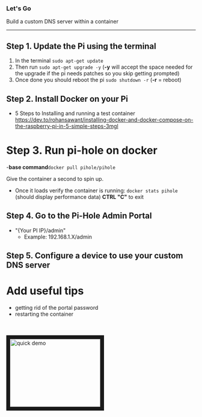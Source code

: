 <h3>Let's Go</h3>
<p>Build a custom DNS server within a container</p>

---

## Step 1. Update the Pi using the terminal
  1. In the terminal ```sudo apt-get update```
  2. Then run ```sudo apt-get upgrade -y``` (__-y__ will accept the space needed for the upgrade if the pi needs patches so you skip getting prompted)
  3. Once done you should reboot the pi ```sudo shutdown -r```  (__-r__ = reboot)
  
## Step 2. Install Docker on your Pi 
 - 5 Steps to Installing and running a test container https://dev.to/rohansawant/installing-docker-and-docker-compose-on-the-raspberry-pi-in-5-simple-steps-3mgl 
  
 # Step 3. Run pi-hole on docker
  -__base command__```docker pull pihole/pihole```
  <br />
  <p>Give the container a second to spin up. </p>
  
  - Once it loads verify the container is running: ```docker stats pihole``` (should display performance data) __CTRL "C"__ to exit
 
 ## Step 4. Go to the Pi-Hole Admin Portal
  - "{Your PI IP}/admin"
    - Example: 192.168.1.X/admin
  
 ## Step 5. Configure a device to use your custom DNS server

# Add useful tips
 - getting rid of the portal password
 - restarting the container
 
 <br /> <br />
 <a href="http://www.youtube.com/watch?feature=player_embedded&v=HT4Eu57kZt0
" target="_blank"><img src="http://img.youtube.com/vi/HT4Eu57kZt0/0.jpg" 
alt="quick demo" width="240" height="180" border="10" /></a>
 
 
